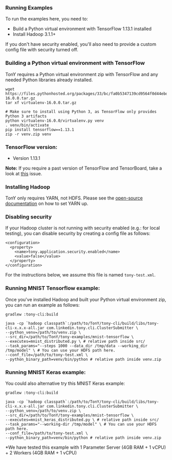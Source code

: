 ### Running Examples

To run the examples here, you need to:

* Build a Python virtual environment with TensorFlow 1.13.1 installed
* Install Hadoop 3.1.1+

If you don't have security enabled, you'll also need to provide a custom config file with security turned off.


### Building a Python virtual environment with TensorFlow

TonY requires a Python virtual environment zip with TensorFlow and any needed Python libraries already installed.

```
wget https://files.pythonhosted.org/packages/33/bc/fa0b5347139cd9564f0d44ebd2b147ac97c36b2403943dbee8a25fd74012/virtualenv-16.0.0.tar.gz
tar xf virtualenv-16.0.0.tar.gz

# Make sure to install using Python 3, as TensorFlow only provides Python 3 artifacts
python virtualenv-16.0.0/virtualenv.py venv
. venv/bin/activate
pip install tensorflow==1.13.1
zip -r venv.zip venv
```

### TensorFlow version: 

 - Version 1.13.1

**Note:** If you require a past version of TensorFlow and TensorBoard, take a look at [this](https://github.com/linkedin/TonY/issues/42) issue.


### Installing Hadoop

TonY only requires YARN, not HDFS. Please see the [open-source documentation](https://hadoop.apache.org/docs/current/hadoop-project-dist/hadoop-common/SingleCluster.html) on how to set YARN up.


### Disabling security

If your Hadoop cluster is not running with security enabled (e.g.: for local testing), you can disable security by creating a config file as follows:

```
<configuration>
  <property>
    <name>tony.application.security.enabled</name>
    <value>false</value>
  </property>
</configuration>
```

For the instructions below, we assume this file is named `tony-test.xml`.


### Running MNIST Tensorflow example:

Once you've installed Hadoop and built your Python virtual environment zip, you can run an example as follows:

```
gradlew :tony-cli:build

java -cp `hadoop classpath`:/path/to/TonY/tony-cli/build/libs/tony-cli-x.x.x-all.jar com.linkedin.tony.cli.ClusterSubmitter \
--python_venv=/path/to/venv.zip \
--src_dir=/path/to/TonY/tony-examples/mnist-tensorflow \
--executes=mnist_distributed.py \ # relative path inside src/
--task_params="--steps 1000 --data_dir /tmp/data --working_dir /tmp/model" \ # You can use your HDFS path here.
--conf_file=/path/to/tony-test.xml \
--python_binary_path=venv/bin/python # relative path inside venv.zip
```

### Running MNIST Keras example:

You could also alternative try this MNIST Keras example:

```
gradlew :tony-cli:build

java -cp `hadoop classpath`:/path/to/TonY/tony-cli/build/libs/tony-cli-x.x.x-all.jar com.linkedin.tony.cli.ClusterSubmitter \
--python_venv=/path/to/venv.zip \
--src_dir=/path/to/TonY/tony-examples/mnist-tensorflow \
--executes=mnist_keras_distributed.py \ # relative path inside src/
--task_params="--working-dir /tmp/model" \ # You can use your HDFS path here.
--conf_file=/path/to/tony-test.xml \
--python_binary_path=venv/bin/python # relative path inside venv.zip
```

*We have tested this example with 1 Parameter Server (4GB RAM + 1 vCPU)  + 2 Workers (4GB RAM + 1 vCPU)